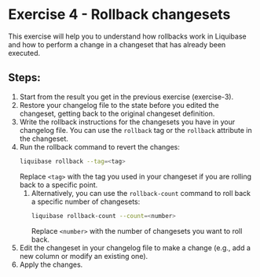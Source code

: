 # Exercise 4 - Rollback changesets

This exercise will help you to understand how rollbacks work in Liquibase and how to perform a change in a changeset that has already been executed.

## Steps:
1. Start from the result you get in the previous exercise (exercise-3).
2. Restore your changelog file to the state before you edited the changeset, getting back to the original changeset definition.
3. Write the rollback instructions for the changesets you have in your changelog file. You can use the `rollback` tag or the `rollback` attribute in the changeset.
4. Run the rollback command to revert the changes:
   ```bash
   liquibase rollback --tag=<tag>
   ```
   Replace `<tag>` with the tag you used in your changeset if you are rolling back to a specific point.
    1. Alternatively, you can use the `rollback-count` command to roll back a specific number of changesets:
        ```bash
        liquibase rollback-count --count=<number>
        ```
        Replace `<number>` with the number of changesets you want to roll back.
5. Edit the changeset in your changelog file to make a change (e.g., add a new column or modify an existing one).
6. Apply the changes.
